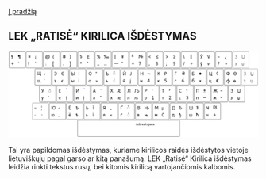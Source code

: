[Į pradžią](../README.md)

LEK „RATISĖ“ KIRILICA IŠDĖSTYMAS
--------------------------------

![LEK kirilicos išdėstymas](images/lek_ratise_cyrillic_layout.png)

Tai yra papildomas išdėstymas, kuriame kirilicos raidės išdėstytos vietoje lietuviškųjų pagal garso ar kitą panašumą.
LEK „Ratisė“ Kirilica išdėstymas leidžia rinkti tekstus rusų, bei kitomis kirilicą vartojančiomis kalbomis.
